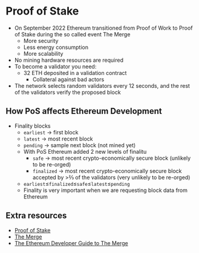 # Proof of Stake

-   On September 2022 Ethereum transitioned from Proof of Work to Proof of Stake during the so called event The Merge
    -   More security
    -   Less energy consumption
    -   More scalability
-   No mining hardware resources are required
-   To become a validator you need:
    -   32 ETH deposited in a validation contract
        -   Collateral against bad actors
-   The network selects random validators every 12 seconds, and the rest of the validators verify the proposed block

## How PoS affects Ethereum Development

-   Finality blocks
    -   `earliest` -> first block
    -   `latest` -> most recent block
    -   `pending` -> sample next block (not mined yet)
    -   With PoS Ethereum added 2 new levels of finalitu
        -   `safe` -> most recent crypto-economically secure block (unlikely to be re-orged)
        -   `finalized` -> most recent crypto-economically secure block accepted by >⅔ of the validators (very unlikely to be re-orged)
    -   `earliest`≤`finalized`≤`safe`≤`latest`≤`pending`
    -   Finality is very important when we are requesting block data from Ethereum

## Extra resources

-   [Proof of Stake](https://ethereum.org/en/developers/docs/consensus-mechanisms/pos/)
-   [The Merge](https://www.alchemy.com/the-merge)
-   [The Ethereum Developer Guide to The Merge](https://docs.alchemy.com/reference/ethereum-developer-guide-to-the-merge)
